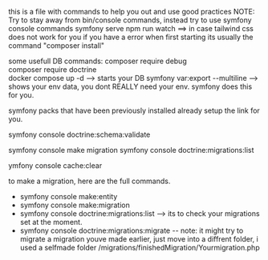 this is a file with commands to help you out and use good practices
NOTE: Try to stay away from bin/console commands, instead try to use symfony console commands 
symfony serve
npm run watch ==> in case tailwind css does not work for you
if you have a error when first starting its usually the command "composer install"

some usefull DB commands:
composer require debug  
composer require doctrine  
docker compose up -d   --> starts your DB
symfony var:export --multiline  --> shows your env data, you dont REALLY need your env. symfony does this for you. 

symfony packs that have been previously installed already setup the link for you. 


symfony console doctrine:schema:validate


symfony console make migration
symfony console doctrine:migrations:list

ymfony console cache:clear 


to make a migration, here are the full commands. 
- symfony console make:entity 
- symfony console make:migration
- symfony console doctrine:migrations:list --> its to check your migrations set at the moment. 
- symfony console doctrine:migrations:migrate -- note: it might try to migrate a migration youve made earlier, just move into a diffrent folder, i used a selfmade folder /migrations/finishedMigration/Yourmigration.php


